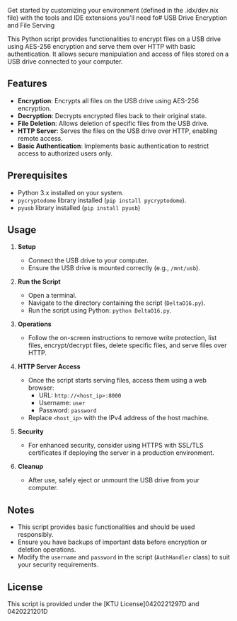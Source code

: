 Get started by customizing your environment (defined in the .idx/dev.nix file) with the tools and IDE extensions you'll need fo# USB Drive Encryption and File Serving

This Python script provides functionalities to encrypt files on a USB drive using AES-256 encryption and serve them over HTTP with basic authentication. It allows secure manipulation and access of files stored on a USB drive connected to your computer.

## Features

- **Encryption**: Encrypts all files on the USB drive using AES-256 encryption.
- **Decryption**: Decrypts encrypted files back to their original state.
- **File Deletion**: Allows deletion of specific files from the USB drive.
- **HTTP Server**: Serves the files on the USB drive over HTTP, enabling remote access.
- **Basic Authentication**: Implements basic authentication to restrict access to authorized users only.

## Prerequisites

- Python 3.x installed on your system.
- `pycryptodome` library installed (`pip install pycryptodome`).
- `pyusb` library installed (`pip install pyusb`)

## Usage

1. **Setup**
   - Connect the USB drive to your computer.
   - Ensure the USB drive is mounted correctly (e.g., `/mnt/usb`).

2. **Run the Script**
   - Open a terminal.
   - Navigate to the directory containing the script (`DeltaO16.py`).
   - Run the script using Python: `python DeltaO16.py`.

3. **Operations**
   - Follow the on-screen instructions to remove write protection, list files, encrypt/decrypt files, delete specific files, and serve files over HTTP.

4. **HTTP Server Access**
   - Once the script starts serving files, access them using a web browser:
     - URL: `http://<host_ip>:8000`
     - Username: `user`
     - Password: `password`
   - Replace `<host_ip>` with the IPv4 address of the host machine.

5. **Security**
   - For enhanced security, consider using HTTPS with SSL/TLS certificates if deploying the server in a production environment.

6. **Cleanup**
   - After use, safely eject or unmount the USB drive from your computer.

## Notes

- This script provides basic functionalities and should be used responsibly.
- Ensure you have backups of important data before encryption or deletion operations.
- Modify the `username` and `password` in the script (`AuthHandler` class) to suit your security requirements.

## License

This script is provided under the [KTU License]0420221297D and 0420221201D

